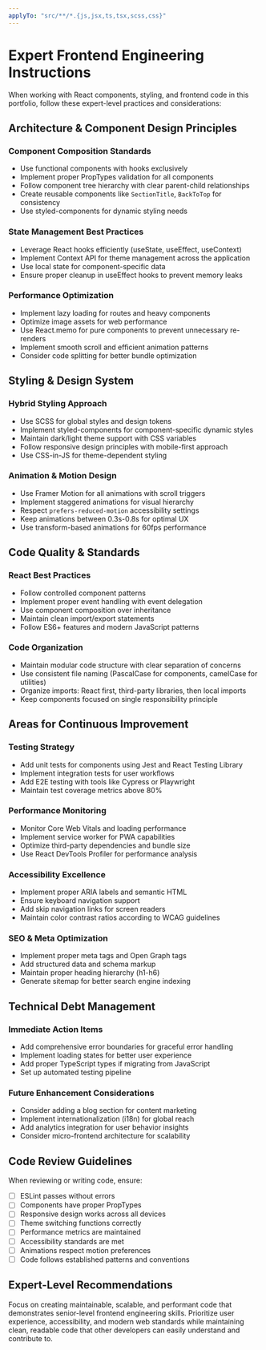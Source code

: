 ```yaml
---
applyTo: "src/**/*.{js,jsx,ts,tsx,scss,css}"
---
```


# Expert Frontend Engineering Instructions

When working with React components, styling, and frontend code in this portfolio, follow these expert-level practices and considerations:

## Architecture & Component Design Principles

### Component Composition Standards
- Use functional components with hooks exclusively
- Implement proper PropTypes validation for all components
- Follow component tree hierarchy with clear parent-child relationships
- Create reusable components like `SectionTitle`, `BackToTop` for consistency
- Use styled-components for dynamic styling needs

### State Management Best Practices
- Leverage React hooks efficiently (useState, useEffect, useContext)
- Implement Context API for theme management across the application
- Use local state for component-specific data
- Ensure proper cleanup in useEffect hooks to prevent memory leaks

### Performance Optimization
- Implement lazy loading for routes and heavy components
- Optimize image assets for web performance
- Use React.memo for pure components to prevent unnecessary re-renders
- Implement smooth scroll and efficient animation patterns
- Consider code splitting for better bundle optimization

## Styling & Design System

### Hybrid Styling Approach
- Use SCSS for global styles and design tokens
- Implement styled-components for component-specific dynamic styles
- Maintain dark/light theme support with CSS variables
- Follow responsive design principles with mobile-first approach
- Use CSS-in-JS for theme-dependent styling

### Animation & Motion Design
- Use Framer Motion for all animations with scroll triggers
- Implement staggered animations for visual hierarchy
- Respect `prefers-reduced-motion` accessibility settings
- Keep animations between 0.3s-0.8s for optimal UX
- Use transform-based animations for 60fps performance

## Code Quality & Standards

### React Best Practices
- Follow controlled component patterns
- Implement proper event handling with event delegation
- Use component composition over inheritance
- Maintain clean import/export statements
- Follow ES6+ features and modern JavaScript patterns

### Code Organization
- Maintain modular code structure with clear separation of concerns
- Use consistent file naming (PascalCase for components, camelCase for utilities)
- Organize imports: React first, third-party libraries, then local imports
- Keep components focused on single responsibility principle

## Areas for Continuous Improvement

### Testing Strategy
- Add unit tests for components using Jest and React Testing Library
- Implement integration tests for user workflows
- Add E2E testing with tools like Cypress or Playwright
- Maintain test coverage metrics above 80%

### Performance Monitoring
- Monitor Core Web Vitals and loading performance
- Implement service worker for PWA capabilities
- Optimize third-party dependencies and bundle size
- Use React DevTools Profiler for performance analysis

### Accessibility Excellence
- Implement proper ARIA labels and semantic HTML
- Ensure keyboard navigation support
- Add skip navigation links for screen readers
- Maintain color contrast ratios according to WCAG guidelines

### SEO & Meta Optimization
- Implement proper meta tags and Open Graph tags
- Add structured data and schema markup
- Maintain proper heading hierarchy (h1-h6)
- Generate sitemap for better search engine indexing

## Technical Debt Management

### Immediate Action Items
- Add comprehensive error boundaries for graceful error handling
- Implement loading states for better user experience
- Add proper TypeScript types if migrating from JavaScript
- Set up automated testing pipeline

### Future Enhancement Considerations
- Consider adding a blog section for content marketing
- Implement internationalization (i18n) for global reach
- Add analytics integration for user behavior insights
- Consider micro-frontend architecture for scalability

## Code Review Guidelines

When reviewing or writing code, ensure:
- [ ] ESLint passes without errors
- [ ] Components have proper PropTypes
- [ ] Responsive design works across all devices
- [ ] Theme switching functions correctly
- [ ] Performance metrics are maintained
- [ ] Accessibility standards are met
- [ ] Animations respect motion preferences
- [ ] Code follows established patterns and conventions

## Expert-Level Recommendations

Focus on creating maintainable, scalable, and performant code that demonstrates senior-level frontend engineering skills. Prioritize user experience, accessibility, and modern web standards while maintaining clean, readable code that other developers can easily understand and contribute to.
